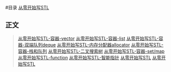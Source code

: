 #目录
[从零开始写STL](http://www.cnblogs.com/joeylee97/category/1201516.html/ "Title") 
## 正文 
 >[从零开始写STL-容器-vector](http://www.cnblogs.com/joeylee97/p/8548521.html/ "Title") 
 >[从零开始写STL-容器-list](http://www.cnblogs.com/joeylee97/p/8549835.html/ "Title") 
 >[从零开始写STL-容器-双端队列deque](http://www.cnblogs.com/joeylee97/p/8612003.html/ "Title") 
 >[从零开始写STL-内存分配器allocator](http://www.cnblogs.com/joeylee97/p/8656510.html/ "Title") 
 >[从零开始写STL-容器-栈和队列](http://www.cnblogs.com/joeylee97/p/8662947.html/ "Title") 
 >[从零开始写STL-二叉搜索树](http://www.cnblogs.com/joeylee97/p/8664067.html/ "Title") 
 >[从零开始写STL-容器-set/map](http://www.cnblogs.com/joeylee97/p/8664818.html/ "Title") 
 >[从零开始写STL-function](http://www.cnblogs.com/joeylee97/p/8670888.html "Title") 
 >[从零开始写STL-智能指针](http://www.cnblogs.com/joeylee97/p/8671136.html/ "Title") 
 >[从零开始写STL](http://www.cnblogs.com/joeylee97/category/1201516.html/ "Title") 
 >[从零开始写STL](http://www.cnblogs.com/joeylee97/category/1201516.html/ "Title") 
